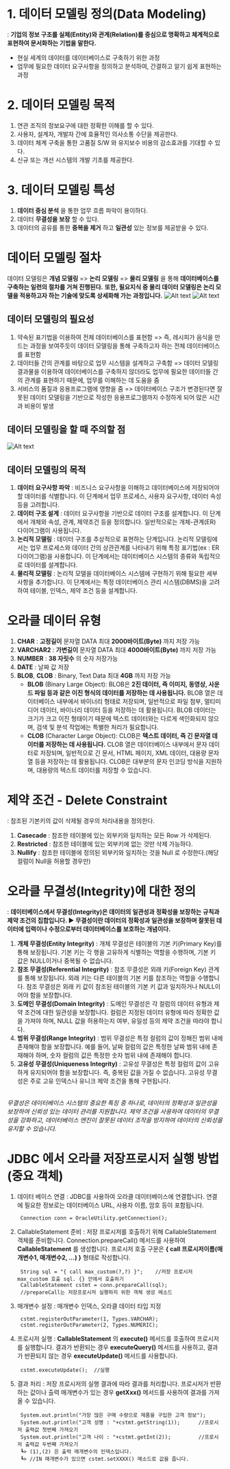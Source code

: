 # 1. 데이터 모델링 정의(Data Modeling)
: **기업의 정보 구조를 실체(Entity)와 관계(Relation)를 중심으로 명확하고 체계적으로 표현하여 문서화하는 기법을 말한다.** 
+ 현실 세계의 데이터를 데이터베이스로 구축하기 위한 과정
+ 업무에 필요한 데이터 요구사항을 정의하고 분석하여, 간결하고 알기 쉽게 표현하는 과정

# 2. 데이터 모델링 목적
1. 연관 조직의 정보요구에 대한 정확한 이해를 할 수 있다.
2. 사용자, 설계자, 개발자 간에 효율적인 의사소통 수단을 제공한다.
3. 데이터 체계 구축을 통한 고품질 S/W 와 유지보수 비용의 감소효과를 기대할 수 있다.
4. 신규 또는 개선 시스템의 개발 기초를 제공한다.

# 3. 데이터 모델링 특성
1. **데이터 중심 분석** 을 통한 업무 흐름 파악이 용이하다.
2. 데이터 **무결성을 보장** 할 수 있다.
3. 데이터의 공유를 통한 **중복을 제거** 하고 **일관성** 있는 정보를 제공받을 수 있다.

# 데이터 모델링 절차
데이터 모델링은 **개념 모델링** => **논리 모델링** => **물리 모델링** 을 통해 **데이터베이스를 구축하는 일련의 절차를 거쳐 진행된다.** **또한, 필요지식 중 물리 데이터 모델링은 논리 모델을 적용하고자 하는 기술에 맞도록 상세화해 가는 과정입니다.**
![Alt text](image-1.png)
![Alt text](image-2.png)

## 데이터 모델링의 필요성
1. 약속된 표기법을 이용하여 전체 데이터베이스를 표현함 => 즉, 레시피가 음식을 만드는 과정을 보여주듯이 데이터 모델링을 통해 구축하고자 하는 전체 데이터베이스를 표현함
2. 데이터들 간의 관계를 바탕으로 업무 시스템을 설계하고 구축함 => 데이터 모델링 결과물을 이용하여 데이터베이스를 구축하지 않더라도 업무에 필요한 데이터들 간의 관계를 표현하기 때문에, 업무를 이해하는 데 도움을 줌
3. 서비스의 품질과 응용프로그램에 영향을 줌 => 데이터베이스 구조가 변경된다면 잘못된 데이터 모델링을 기반으로 작성한 응용프로그램까지 수정하게 되어 많은 시간과 비용이 발생

## 데이터 모델링을 할 때 주의할 점
![Alt text](image.png)

## 데이터 모델링의 목적
1. **데이터 요구사항 파악** : 비즈니스 요구사항을 이해하고 데이터베이스에 저장되어야 할 데이터를 식별합니다. 이 단계에서 업무 프로세스, 사용자 요구사항, 데이터 속성 등을 고려합니다.
2. **데이터 구조 설계** : 데이터 요구사항을 기반으로 데이터 구조를 설계합니다. 이 단계에서 개체와 속성, 관계, 제약조건 등을 정의합니다. 일반적으로는 개체-관계(ER) 다이어그램이 사용됩니다.
3. **논리적 모델링** : 데이터 구조를 추상적으로 표현하는 단계입니다. 논리적 모델링에서는 업무 프로세스와 데이터 간의 상관관계를 나타내기 위해 특정 표기법(ex : ER 다이어그램)을 사용합니다. 이 단계에서는 데이터베이스 시스템의 종류와 독립적으로 데이터를 설계합니다.
4. **물리적 모델링** : 논리적 모델을 데이터베이스 시스템에 구현하기 위해 필요한 세부 사항을 추가합니다. 이 단계에서는 특정 데이터베이스 관리 시스템(DBMS)을 고려하여 테이블, 인덱스, 제약 조건 등을 설계합니다.

# 오라클 데이터 유형
1. **CHAR** : **고정길이** 문자열 DATA 최대 **2000바이트(Byte)** 까지 저장 가능
2. **VARCHAR2** : **가변길이** 문자열 DATA 최대 **4000바이트(Byte)** 까지 저장 가능
3. **NUMBER** : **38 자릿수** 의 숫자 저장가능
4. **DATE** : 날짜 값 저장
5. **BLOB**, **CLOB** : Binary, Text Data 최대 **4GB** 까지 저장 가능
    + **BLOB** (Binary Large Object): BLOB은 **2진 데이터, 즉 이미지, 동영상, 사운드 파일 등과 같은 이진 형식의 데이터를 저장하는 데 사용됩니다.** BLOB 열은 데이터베이스 내부에서 바이너리 형태로 저장되며, 일반적으로 파일 첨부, 멀티미디어 데이터, 바이너리 데이터 등을 저장하는 데 활용됩니다. BLOB 데이터는 크기가 크고 이진 형태이기 때문에 텍스트 데이터와는 다르게 색인화되지 않으며, 검색 및 분석 작업에는 특별한 처리가 필요합니다.
    + **CLOB** (Character Large Object): CLOB은 **텍스트 데이터, 즉 긴 문자열 데이터를 저장하는 데 사용됩니다.** CLOB 열은 데이터베이스 내부에서 문자 데이터로 저장되며, 일반적으로 긴 문서, HTML 페이지, XML 데이터, 대용량 문자열 등을 저장하는 데 활용됩니다. CLOB은 대부분의 문자 인코딩 방식을 지원하며, 대용량의 텍스트 데이터를 저장할 수 있습니다.

# 제약 조건 - Delete Constraint
: 참조된 기본키의 값이 삭제될 경우의 처리내용을 정의한다.
1. **Casecade** : 참조한 테이블에 있는 외부키와 일치하는 모든 Row 가 삭제된다.
2. **Restricted** : 참조한 테이블에 있는 외부키에 없는 것만 삭제 가능하다.
3. **Nullify** : 참조한 테이블에 정의된 외부키와 일치하는 것을 Null 로 수정한다.(해당 컬럼이 Null을 허용할 경우만)

# 오라클 무결성(Integrity)에 대한 정의
: **데이터베이스에서 무결성(Integrity)은 데이터의 일관성과 정확성을 보장하는 규칙과 제약 조건의 집합입니다. ▶ 무결성이란 데이터의 정확성과 일관성을 보장하며 잘못된 데이터에 입력이나 수정으로부터 데이터베이스를 보호하는 개념이다.** 
1. **개체 무결성(Entity Integrity)** : 개체 무결성은 테이블의 기본 키(Primary Key)를 통해 보장됩니다. 기본 키는 각 행을 고유하게 식별하는 역할을 수행하며, 기본 키 값은 NULL이거나 중복될 수 없습니다.
2. **참조 무결성(Referential Integrity)** : 참조 무결성은 외래 키(Foreign Key) 관계를 통해 보장됩니다. 외래 키는 다른 테이블의 기본 키를 참조하는 역할을 수행합니다. 참조 무결성은 외래 키 값이 참조된 테이블의 기본 키 값과 일치하거나 NULL이어야 함을 보장합니다.
3. **도메인 무결성(Domain Integrity)** : 도메인 무결성은 각 컬럼의 데이터 유형과 제약 조건에 대한 일관성을 보장합니다. 컬럼은 지정된 데이터 유형에 따라 정확한 값을 가져야 하며, NULL 값을 허용하는지 여부, 유일성 등의 제약 조건을 따라야 합니다.
4. **범위 무결성(Range Integrity)** : 범위 무결성은 특정 컬럼의 값이 정해진 범위 내에 존재해야 함을 보장합니다. 예를 들어, 날짜 컬럼의 값은 특정한 날짜 범위 내에 존재해야 하며, 숫자 컬럼의 값은 특정한 숫자 범위 내에 존재해야 합니다.
5. **고유성 무결성(Uniqueness Integrity)** : 고유성 무결성은 특정 컬럼의 값이 고유하게 유지되어야 함을 보장합니다. 즉, 중복된 값을 가질 수 없습니다. 고유성 무결성은 주로 고유 인덱스나 유니크 제약 조건을 통해 구현됩니다.<br><br>

*무결성은 데이터베이스 시스템의 중요한 특징 중 하나로, 데이터의 정확성과 일관성을 보장하여 신뢰성 있는 데이터 관리를 지원합니다. 제약 조건을 사용하여 데이터의 무결성을 강화하고, 데이터베이스 엔진이 잘못된 데이터 조작을 방지하여 데이터의 신뢰성을 유지할 수 있습니다.*

# JDBC 에서 오라클 저장프로시저 실행 방법(중요 객체)
1. 데이터 베이스 연결 : JDBC를 사용하여 오라클 데이터베이스에 연결합니다. 연결에 필요한 정보로는 데이터베이스 URL, 사용자 이름, 암호 등이 포함됩니다.

        Connection conn = OracleUtility.getConnection();

2. CallableStatement 준비 : 저장 프로시저를 호출하기 위해 CallableStatement 객체를 준비합니다. Connection.prepareCall() 메서드를 사용하여 **CallableStatement** 를 생성합니다. 프로시저 호출 구문은 **{ call 프로시저이름(매개변수1, 매개변수2, ...) }** 형태로 작성합니다.

        String sql = "{ call max_custom(?,?) }";	//저장 프로시저 max_custom 호출 sql. {} 안에서 호출하기
        CallableStatement cstmt = conn.prepareCall(sql);	
	    //prepareCall는 저장프로시저 실행하지 위한 객체 생성 메소드
    
3. 매개변수 설정 : 매개변수 인덱스, 오라클 데이터 타입 지정

        cstmt.registerOutParameter(1, Types.VARCHAR);	
	    cstmt.registerOutParameter(2, Types.NUMERIC);
        

4. 프로시저 실행 : **CallableStatement** 의 **execute()** 메서드를 호출하여 프로시저를 실행합니다. 결과가 반환되는 경우 **executeQuery()** 메서드를 사용하고, 결과가 반환되지 않는 경우 **executeUpdate()** 메서드를 사용합니다.

        cstmt.executeUpdate();	//실행

5. 결과 처리 : 저장 프로시저의 실행 결과에 따라 결과를 처리합니다. 프로시저가 반환하는 값이나 출력 매개변수가 있는 경우 **getXxx()** 메서드를 사용하여 결과를 가져올 수 있습니다.

        System.out.println("가장 많은 구매 수량으로 제품을 구입한 고객 정보");
	    System.out.println("고객 성명 : "+cstmt.getString(1));		//프로시저 출력값 첫번째 가져오기
	    System.out.println("고객 나이 : "+cstmt.getInt(2));			//프로시저 출력값 두번째 가져오기
        ┗> (1),(2) 은 출력 매개변수의 인덱스입니다.
        ┗> //IN 매개변수가 있으면 cstmt.setXXXX() 메소드로 값을 줍니다.


